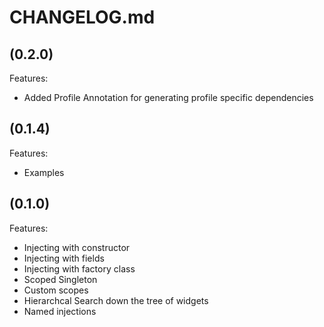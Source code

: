 # CHANGELOG.md

## (0.2.0)

Features:

  - Added Profile Annotation for generating profile specific dependencies

## (0.1.4)

Features:

  - Examples

## (0.1.0)

Features:

  - Injecting with constructor
  - Injecting with fields
  - Injecting with factory class
  - Scoped Singleton
  - Custom scopes
  - Hierarchcal Search down the tree of widgets
  - Named injections